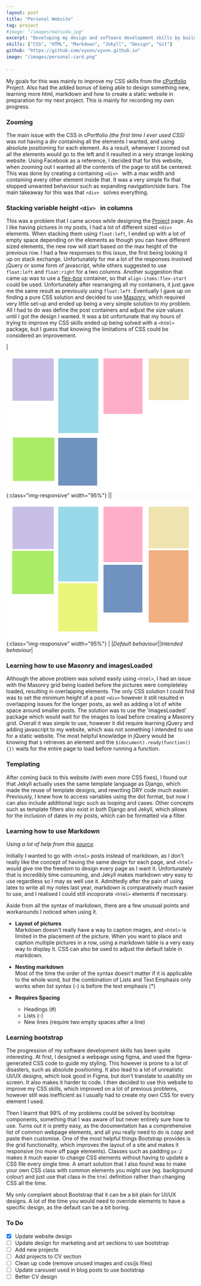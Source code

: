 ```yaml
---
layout: post
title: "Personal Website"
tag: project
#image: "/images/matsuda.jpg"
excerpt: "Developing my design and software development skills by building this website"
skills: ["CSS", "HTML", "Markdown", "Jekyll", "Design", "Git"]
github: "https://github.com/vyxnn/vyxnn.github.io"
image: "/images/personal-card.png"

---
```


My goals for this was mainly to improve my CSS skills from the [cPortfolio](/2020/10/30/cportfolio.html) Project. Also had the added bonus of being able to design something new, learning more html, markdown and how to create a static website in preparation for my next project. This is mainly for recording my own progress.

### Zooming 

The main issue with the CSS in cPortfolio *(the first time I ever used CSS)* was not having a div containing all the elements I wanted, and using absolute positioning for each element. As a result, whenever I zoomed out all the elements would go to the left and it resulted in a very strange looking website. Using Facebook as a reference, I decided that for this website, when zooming out I wanted all the contents of the page to still be centered. This was done by creating a containing ```<div> ``` with a max width and containing every other element inside that. It was a very simple fix that stopped unwanted behaviour such as expanding navigation/side bars. The main takeaway for this was that ```<div> ``` solves everything. 

### Stacking variable height ```<div> ``` in columns

This was a problem that I came across while designing the [Project](/projects) page. As I like having pictures in my posts, I had a lot of different sized ```<div> ``` elements. When stacking them using ```float:left```, I ended up with a lot of empty space depending on the elements as though you can have different sized elements, the new row will start based on the max height of the previous row. I had a few responses to this issue, the first being looking it up on stack exchange. Unfortunately for me a lot of the responses involved jQuery or some form of javascript, while others suggested to use ```float:left``` and ```float:right``` for a two columns. Another suggestion that came up was to use a [flex-box](https://css-tricks.com/snippets/css/a-guide-to-flexbox/) container, so that ```align-items:flex-start``` could be used. Unfortunately after rearranging all my containers, it just gave me the same result as previously using ```float:left```. Eventually I gave up on finding a pure CSS solution and decided to use [Masonry](https://masonry.desandro.com/), which required very little set-up and ended up being a very simple solution to my problem. All I had to do was define the post containers and adjust the size values until I got the design I wanted. It was a bit unfortunate that my hours of trying to improve my CSS skills ended up being solved with a ```<html>``` package, but I guess that knowing the limitations of CSS could be considered an improvement. 

|![](/images/emptyspacediv.png){:class="img-responsive" width="95%"} ||![emptyspace](/images/goodspacediv.png){:class="img-responsive" width="95%"} | 
|*Default behaviour*||*Intended behaviour*|

### Learning how to use Masonry and imagesLoaded

Although the above problem was solved easily using ```<html>```, I had an issue with the Masonry grid being loaded before the pictures were completeley loaded, resulting in overlapping elements. The only CSS solution I could find was to set the minimum height of a post ```<div>``` however it still resulted in overlapping issues for the longer posts, as well as adding a lot of white space around smaller posts. The solution was to use the 'imagesLoaded' package which would wait for the images to load before creating a Masonry grid. Overall it was simple to use, however it did require learning jQuery and adding javascript to my website, which was not something I intended to use for a static website. The most helpful knowledge in jQuery would be knowing that ```$``` retrieves an element and the ```$(document).ready(function(){})``` waits for the entire page to load before running a function. 

### Templating 
After coming back to this website (with even more CSS fixes), I found out that Jekyll actually uses the same template language as Django, which made the reuse of template designs, and rewriting DRY code much easier. Previously, I knew how to access variables using the dot format, but now I can also include additional logic such as looping and cases. Other concepts such as template filters also exist in both Django and Jekyll, which allows for the inclusion of dates in my posts, which can be formatted via a filter. 


### Learning how to use Markdown
*Using a lot of help from this [source](https://www.markdownguide.org/basic-syntax/).* 

Initially I wanted to go with ```<html>``` posts instead of markdown, as I don't really like the concept of having the same design for each page, and ```<html>``` would give me the freedom to design every page as I want it. Unfortunately that is incredibly time consuming, and Jekyll makes markdown very easy to use regardless so I may as well use it. Admittedly after the pain of using latex to write all my notes last year, markdown is comparatively much easier to use, and I realised I could still incoporate ```<html>``` elements if necessary. 

Aside from all the syntax of markdown, there are a few unusual points and workarounds I noticed when using it. 
- **Layout of pictures**   
    Markdown doesn't really have a way to caption images, and ```<html>``` is limited in the placement of the picture. When you want to place and caption multiple pictures in a row, using a markdown table is a very easy way to display it. CSS can also be used to adjust the default table in markdown. 

- **Nesting markdown**  
    Most of the time the order of the syntax doesn't matter if it is applicable to the whole word, but the combination of Lists and Text Emphasis only works when list syntax (\-) is before the text emphasis (\*)

 - **Requires Spacing**  
    - Headings (\#)
    - Lists (\-)
    - New lines (require two empty spaces after a line)

### Learning bootstrap 

The progression of my software development skills has been quite interesting. At first, I designed a webpage using figma, and used the figma-generated CSS code to guide my styling. This however is prone to a lot of disasters, such as absolute positioning. It also lead to a lot of unrealistic UI/UX designs, which look good in Figma, but don't translate to usability on screen. It also makes it harder to code. I then decided to use this website to improve my CSS skills, which improved on a lot of previous problems, however still was inefficient as I usually had to create my own CSS for every element I used. 

Then I learnt that 99% of my problems could be solved by bootstrap components, something that I was aware of but never entirely sure how to use. Turns out it is pretty easy, as the documentation has a comprehensive list of common webpage elements, and all you really need to do is copy and paste then customise. One of the most helpful things Bootstrap provides is the grid functionality, which improves the layout of a site and makes it responsive (no more off page elements). Classes such as padding `px-2` makes it much easier to change CSS elements without having to update a CSS file every single time. A smart solution that I also found was to make your own CSS class with common elements you might use (eg. background colour) and just use that class in the `html` definition rather than changing CSS all the time. 

My only complaint about Bootstrap that it can be a bit plain for UI/UX designs. A lot of the time you would need to override elements to have a specific design, as the default can be a bit boring. 

### To Do 
- [x] Update website design 
- [ ] Update design for marketing and art sections to use bootstrap 
- [ ] Add new projects 
- [ ] Add projects to CV section 
- [ ] Clean up code (remove unused images and css/js files)
- [ ] Update carousel used in blog posts to use bootstrap 
- [ ] Better CV design 
